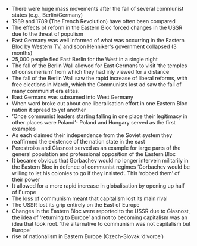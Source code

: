 - There were huge mass movements after the fall of several communist states (e.g., Berlin/Germany)  
- 1989 and 1789 (The French Revolution) have often been compared  
- The effects of reform in the Eastern Bloc forced changes in the USSR due to the threat of populism  
- East Germany was well informed of what was occurring in the Eastern Bloc by Western TV, and soon Henniker's government collapsed (3 months) 
- 25,000 people fled East Berlin for the West in a single night  
- The fall of the Berlin Wall allowed for East Germans to visit ‘the temples of consumerism’ from which they had inly viewed for a distance  
- The fall of the Berlin Wall saw the rapid increase of liberal reforms, with free elections in March, which the Communists lost ad saw the fall of many communist era elites.  
- East Germans was subsumed into West Germany  
- When word broke out about one liberalisation effort in one Eastern Bloc nation it spread to yet another  
- ‘Once communist leaders starting falling in one place their legitimacy in other places were Poland’- Poland and Hungary served as the first examples  
- As each claimed their independence from the Soviet system they reaffirmed the existence of the nation state in the east  
- Perestroika and Glasnost served as an example for large parts of the general population and professional opposition of the Eastern Bloc 
- It became obvious that Gorbachev would no longer intervein militarily in the Eastern Bloc in defence of communist regimes ‘Gorbachev would be willing to let his colonies to go if they insisted’. This ‘robbed them’ of their power  
- It allowed for a more rapid increase in globalisation by opening up half of Europe  
- The loss of communism meant that capitalism lost its main rival  
- The USSR lost its grip entirely on the East of Europe  
- Changes in the Eastern Bloc were reported to the USSR due to Glasnost, the idea of ‘returning to Europe’ and not to becoming capitalism was an idea that took root. ‘the alternative to communism was not capitalism but Europe’  
- rise of nationalism in Eastern Europe (Czech-Slovak ‘divorce’)